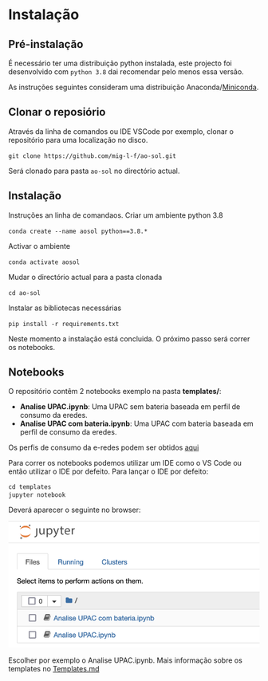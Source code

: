 # Instalação

## Pré-instalação

É necessário ter uma distribuição python instalada, este projecto foi desenvolvido com ``python 3.8`` dai recomendar pelo menos essa versão.

As instruções seguintes consideram uma distribuição Anaconda/[Miniconda](https://docs.anaconda.com/miniconda/).

## Clonar o reposiório

Através da linha de comandos ou IDE VSCode por exemplo, clonar o repositório para uma localização no disco.

``git clone https://github.com/mig-l-f/ao-sol.git``

Será clonado para pasta ``ao-sol`` no directório actual.

## Instalação

Instruções an linha de comandaos.
Criar um ambiente python 3.8

``conda create --name aosol python==3.8.*``

Activar o ambiente

``conda activate aosol``

Mudar o directório actual para a pasta clonada

``cd ao-sol``

Instalar as bibliotecas necessárias

``pip install -r requirements.txt``

Neste momento a instalação está concluida. O próximo passo será correr os notebooks.

## Notebooks

O repositório contêm 2 notebooks exemplo na pasta **templates/**:
* **Analise UPAC.ipynb**: Uma UPAC sem bateria baseada em perfil de consumo da eredes.
* **Analise UPAC com bateria.ipynb**: Uma UPAC com bateria baseada em perfil de consumo da eredes.

Os perfis de consumo da e-redes podem ser obtidos [aqui](https://www.e-redes.pt/pt-pt/perfis-de-consumo)

Para correr os notebooks podemos utilizar um IDE como o VS Code ou então utilizar o IDE por defeito. Para lançar o IDE por defeito:

```
cd templates
jupyter notebook
```

Deverá aparecer o seguinte no browser:

![](./imgs/jupyter%20ide.png)

Escolher por exemplo o Analise UPAC.ipynb. Mais informação sobre os templates no [Templates.md](./Templates.md)

